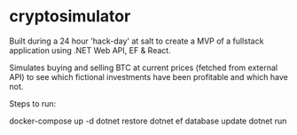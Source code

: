 # cryptosimulator

Built during a 24 hour 'hack-day' at salt to create a MVP of a fullstack application using .NET Web API, EF & React.

Simulates buying and selling BTC at current prices (fetched from external API) to see which fictional investments have been profitable and which have not.

Steps to run:

docker-compose up -d
dotnet restore
dotnet ef database update
dotnet run
